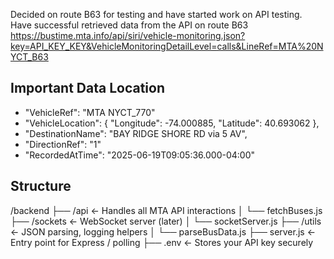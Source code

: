 Decided on route B63 for testing and have started work on API testing.
Have successful retrieved data from the API on route B63
https://bustime.mta.info/api/siri/vehicle-monitoring.json?key=API_KEY_KEY&VehicleMonitoringDetailLevel=calls&LineRef=MTA%20NYCT_B63

## Important Data Location
-   "VehicleRef": "MTA NYCT_770"
-   "VehicleLocation": {
                  "Longitude": -74.000885,
                  "Latitude": 40.693062
                },
-   "DestinationName": "BAY RIDGE SHORE RD via 5 AV",
-   "DirectionRef": "1"
-   "RecordedAtTime": "2025-06-19T09:05:36.000-04:00"

## Structure
/backend
├── /api             ← Handles all MTA API interactions
│   └── fetchBuses.js
├── /sockets         ← WebSocket server (later)
│   └── socketServer.js
├── /utils           ← JSON parsing, logging helpers
│   └── parseBusData.js
├── server.js        ← Entry point for Express / polling
├── .env             ← Stores your API key securely
